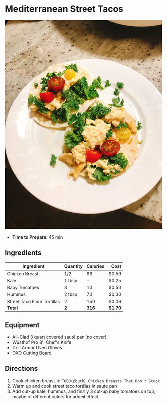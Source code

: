 # Mediterranean Street Tacos
![](https://raw.githubusercontent.com/bucktower/cookbook/master/photos/IMG_2624.JPG)

- **Time to Prepare**: 45 min

## Ingredients
| Ingredient                  | Quantity         | Calories | Cost      |
| --------------------------- | ---------------- | -------- | --------: |
| Chicken Breast              | 1/2              | 86       | $0.59     |
| Kale                        | 1 tbsp           | -        | $0.25     |
| Baby Tomatoes               | 3                | 10      | $0.50     |
| Hummus                      | 2 tbsp           | 70       | $0.30     |
| Street Taco Flour Tortillas | 2                | 150      | $0.06     |
| **Total**                   | **2** | **316**  | **$1.70** |

## Equipment
- All-Clad 3 quart covered sauté pan (no cover)
- Wusthof Pro 8'' Chef's Knife
- Grill Armor Oven Gloves
- OXO Cutting Board

## Directions
1. Cook chicken breast. `# TODO(@buck) Chicken Breasts That Don't Stuck`
2. Warm up and cook street taco tortillas in saute pan
3. Add cut-up kale, hummus, and finally 3 cut-up baby tomatoes on top, maybe of different colors for added effect